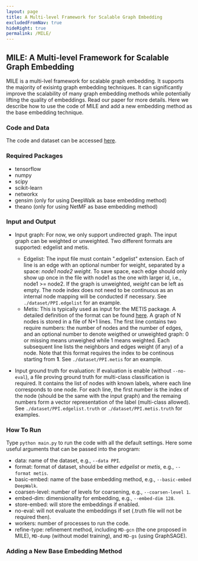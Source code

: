 ```yaml
---
layout: page
title: A Multi-level Framework for Scalable Graph Embedding
excludedFromNav: true
hideRight: true
permalink: /MILE/
---
```

## MILE: A Multi-level Framework for Scalable Graph Embedding
MILE is a multi-lvel framework for scalable graph embedding. It supports the majority of exisintg graph embedding techniques.
It can significantly improve the scalability of many graph embedding methods while potentially lifting the quality of embeddings.
Read our paper for more details. Here we describe how to use the code of MILE and add a new embedding method as the base embedding technique.

### Code and Data
The code and dataset can be accessed [here](http://web.cse.ohio-state.edu/~liang.420/MILE_CODE.zip).

### Required Packages
* tensorflow
* numpy
* scipy
* scikit-learn
* networkx
* gensim (only for using DeepWalk as base embedding method)
* theano (only for using NetMF as base embedding method)

### Input and Output
* Input graph: For now, we only support undirected graph. The input graph can be weighted or unweighted. Two different formats are supported: edgelist and metis.
  - Edgelist: The input file must contain ".edgelist" extension. Each of line is an edge with an optional number for weight, separated by a space: *node1 node2 weight*. To save space, each edge should only show up once in the file with node1 as the one with larger id, i.e., node1 >= node2. If the graph is unweighted, *weight* can be left as empty. The node index does not need to be continuous as an internal node mapping will be conducted if necessary. See `./dataset/PPI.edgelist` for an example.
  - Metis: This is typically used as input for the METIS package. A detailed definition of the format can be found [here](http://people.sc.fsu.edu/~jburkardt/data/metis_graph/metis_graph.html). A graph of N nodes is stored in a file of N+1 lines. The first line contains two require numbers: the number of nodes and the number of edges, and an optional number to denote weigthed or unweighted graph: 0 or missing means unweighed while 1 means weighted. Each subsequent line lists the neighbors and edges weight (if any) of a node. Note that this format requires the index to be continous starting from **1**. See `./dataset/PPI.metis` for an example.

* Input ground truth for evaluation: If evaluation is enable (without `--no-eval`), a file proving ground truth for multi-class classification is required. It contains the list of nodes with known labels, where each line corresponds to one node. For each line, the first number is the index of the node (should be the same with the input graph) and the remaing numbers form a vector representation of the label (multi-class allowed). See `./dataset/PPI.edgelist.truth` or `./dataset/PPI.metis.truth` for examples.

### How To Run
Type `python main.py` to run the code with all the default settings. Here some useful arguments that can be passed into the program:
* data: name of the dataset, e.g., `--data PPI`.
* format: format of dataset, should be either *edgelist* or *metis*, e.g., `--format metis`.
* basic-embed: name of the base embedding method, e.g., `--basic-embed DeepWalk`.
* coarsen-level: number of levels for coarsening, e.g., `--coarsen-level 1`.
* embed-dim: dimensionality for embedding, e.g., `--embed-dim 128`.
* store-embed: will store the embeddings if enabled.
* no-eval: will not evaluate the embeddings if set (.truth file will not be required then).
* workers: number of processes to run the code. 
* refine-type: refinement method, including `MD-gcn` (the one proposed in MILE), `MD-dump` (without model training), and `MD-gs` (using GraphSAGE).


### Adding a New Base Embedding Method

